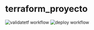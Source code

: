 # terraform_proyecto

![validatetf workflow](https://github.com/Jose-MQ/terraform_proyecto/actions/workflows/validatetf.yml/badge.svg)
![deploy workflow](https://github.com/Jose-MQ/terraform_proyecto/actions/workflows/deploy.yml/badge.svg)
